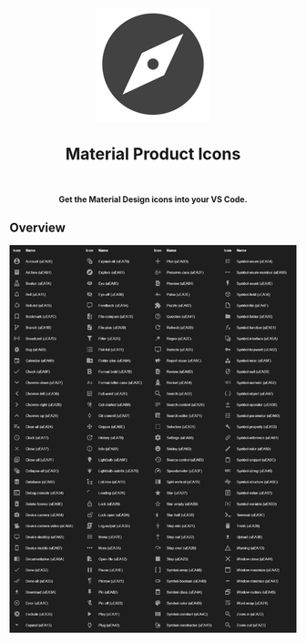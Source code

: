 <h1 align="center">
  <br>
    <img src="https://raw.githubusercontent.com/PKief/vscode-material-product-icons/master/logo.png?token=AC5OLT2LT3SFDZNYW33WNSC6ZFI4Y" alt="logo" width="200">
  <br><br>
  Material Product Icons
  <br>
  <br>
</h1>

<h4 align="center">Get the Material Design icons into your VS Code.</h4>

## Overview
<img src="https://raw.githubusercontent.com/PKief/vscode-material-product-icons/master/images/preview.png?token=AC5OLTYZKGU2KWB7PKECOZK6ZFIY2" alt="Preview">
